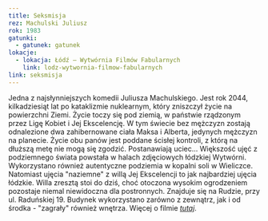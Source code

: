 ```yaml
---
title: Seksmisja
rez: Machulski Juliusz
rok: 1983
gatunki: 
  - gatunek: gatunek
lokacje:
  - lokacja: Łódź – Wytwórnia Filmów Fabularnych
    link: lodz-wytwornia-filmow-fabularnych
link: seksmisja
---
```

Jedna z najsłynniejszych komedii Juliusza Machulskiego. Jest rok 2044, kilkadziesiąt lat po kataklizmie nuklearnym, który zniszczył życie na powierzchni Ziemi. Życie toczy się pod ziemią, w państwie rządzonym przez Ligę Kobiet i Jej Ekscelencję. W tym świecie bez mężczyzn zostają odnalezione dwa zahibernowane ciała Maksa i Alberta, jedynych mężczyzn na planecie. Życie obu panów jest poddane ścisłej kontroli, z którą na dłuższą metę nie mogą się zgodzić. Postanawiają uciec...
Większość ujęć z podziemnego świata powstała w halach zdjęciowych łódzkiej Wytwórni. Wykorzystano również autentyczne podziemia w kopalni soli w Wieliczce. Natomiast ujęcia "naziemne" z willą Jej Ekscelencji to jak najbardziej ujęcia łódzkie. Willa zresztą stoi do dziś, choć otoczona wysokim ogrodzeniem pozostaje niemal niewidoczna dla postronnych. Znajduje się na Rudzie, przy ul. Raduńskiej 19. Budynek wykorzystano zarówno z zewnątrz, jak i od środka - "zagrały" również wnętrza.
Więcej o filmie [*tutaj*](http://www.filmpolski.pl/fp/index.php?film=12286).

